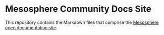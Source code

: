 Mesosphere Community Docs Site
==============================

This repository contains the Markdown files that comprise the [Mesosphere open documentation site](http://open.mesosphere.com).

